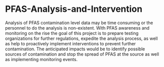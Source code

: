 # PFAS-Analysis-and-Intervention

Analysis of PFAS contamination level data may be time consuming or the personnel to do the analysis is non-existent. With PFAS awareness and monitoring on the rise the goal of this project is to prepare testing organizations for further regulations, expedite the analysis process, as well as help to proactively implement interventions to prevent further contamination. The anticipated impacts would be to identify possible sources of contamination and stop the spread of PFAS at the source as well as implementing monitoring events.
